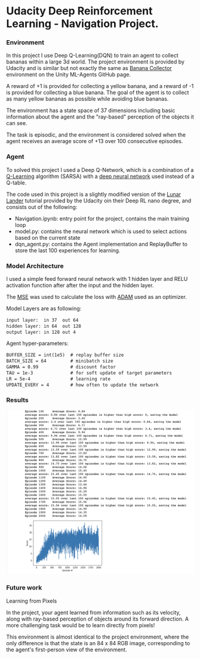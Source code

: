 # Udacity Deep Reinforcement Learning - Navigation Project.

### Environment

In this project I use Deep Q-Learning(DQN) to train an agent to collect bananas within a large 3d world. The project environment is provided by Udacity and is similar but not exactly the same as [Banana Collector](https://github.com/Unity-Technologies/ml-agents/blob/master/docs/Learning-Environment-Examples.md#banana-collector) environment on the Unity ML-Agents GitHub page. 

A reward of +1 is provided for collecting a yellow banana, and a reward of -1 is provided for collecting a blue banana. The goal of the agent is to collect as many yellow bananas as possible while avoiding blue bananas.

The environment has a state space of 37 dimensions including basic information about the agent and the "ray-based" perception of the objects it can see.

The task is episodic, and the environment is considered solved when the agent receives an average score of +13 over 100 consecutive episodes. 

### Agent

To solved this project I used a Deep Q-Network, which is a combination of a [Q-Learning](https://en.wikipedia.org/wiki/Q-learning) algorithm (SARSA) with a [deep neural network](https://en.wikipedia.org/wiki/Neural_network) used instead of a Q-table.

The code used in this project is a slightly modified version of the [Lunar Lander](https://github.com/udacity/deep-reinforcement-learning/tree/master/dqn) tutorial provided by the Udacity oin their Deep RL nano degree, and consists out of the following:

* Navigation.ipynb: entry point for the project, contains the main training loop
* model.py: contains the neural network which is used to select actions based on the current state
* dqn_agent.py: contains the Agent implementation and ReplayBuffer to store the last 100 experiences for learning.

### Model Architecture

I used a simple feed forward neural network with 1 hidden layer and RELU activation function after after the input and the hidden layer.

The [MSE](https://en.wikipedia.org/wiki/Mean_squared_error) was used to calculate the loss with [ADAM](https://arxiv.org/pdf/1412.6980.pdf) used as an optimizer.

Model Layers are as following:
```
input layer:  in 37  out 64
hidden layer: in 64  out 128
output layer: in 128 out 4 

```

Agent hyper-parameters:

```
BUFFER_SIZE = int(1e5)  # replay buffer size
BATCH_SIZE = 64         # minibatch size
GAMMA = 0.99            # discount factor
TAU = 1e-3              # for soft update of target parameters
LR = 5e-4               # learning rate 
UPDATE_EVERY = 4        # how often to update the network
```

### Results



![performance](performance.png)

### Future work

Learning from Pixels

In the project, your agent learned from information such as its velocity, along with ray-based perception of objects around its forward direction. A more challenging task would be to learn directly from pixels!

This environment is almost identical to the project environment, where the only difference is that the state is an 84 x 84 RGB image, corresponding to the agent's first-person view of the environment.
 